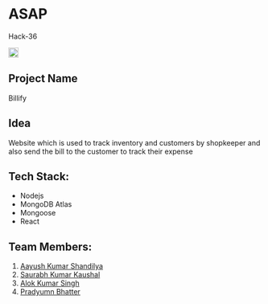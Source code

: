 # ASAP
Hack-36

<a href="https://hack36.com"> <img src="http://bit.ly/BuiltAtHack36" height=20px> </a>

## Project Name
Billify

## Idea
Website which is used to track inventory and customers by shopkeeper and also send the bill to the customer to track their expense

## Tech Stack:
- Nodejs
- MongoDB Atlas
- Mongoose
- React

## Team Members:
1. [Aayush Kumar Shandilya](https://github.com/hey-aayush)
2. [Saurabh Kumar Kaushal](https://github.com/saurabh-bot)
3. [Alok Kumar Singh](https://github.com/akstron)
4. [Pradyumn Bhatter](https://github.com/prbhatter)


